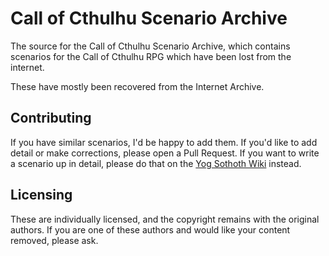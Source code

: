# Call of Cthulhu Scenario Archive

The source for the Call of Cthulhu Scenario Archive, which contains scenarios for the Call of Cthulhu RPG which have been lost from the internet.

These have mostly been recovered from the Internet Archive.


## Contributing
If you have similar scenarios, I'd be happy to add them. If you'd like to add detail or make corrections, please open a Pull Request. If you want to write a scenario up in detail, please do that on the [Yog Sothoth Wiki](https://www.yog-sothoth.com/wiki/index.php/Main_Page) instead.

## Licensing
These are individually licensed, and the copyright remains with the original authors. If you are one of these authors and would like your content removed, please ask.
